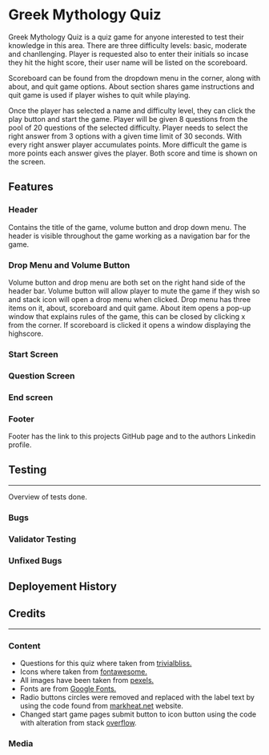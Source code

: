 # Greek Mythology Quiz
Greek Mythology Quiz is a quiz game for anyone interested to test their knowledge in this area. There are three difficulty levels: basic, moderate and chanllenging. Player is requested also to enter their initials so incase they hit the hight score, their user name will be listed on the scoreboard. 

Scoreboard can be found from the dropdown menu in the corner, along with about, and quit game options. About section shares game instructions and quit game is used if player wishes to quit while playing. 

Once the player has selected a name and difficulty level, they can click the play button and start the game. Player will be given 8 questions from the pool of 20 questions of the selected difficulty. Player needs to select the right answer from 3 options with a given time limit of 30 seconds. With every right answer player accumulates points. More difficult the game is more points each answer gives the player. Both score and time is shown on the screen.

## Features

### Header
Contains the title of the game, volume button and drop down menu. The header is visible throughout the game working as a navigation bar for the game. 
### Drop Menu and Volume Button
Volume button and drop menu are both set on the right hand side of the header bar. Volume button will allow player to mute the game if they wish so and stack icon will open a drop menu when clicked. Drop menu has three items on it, about, scoreboard and quit game. About item opens a pop-up window that explains rules of the game, this can be closed by clicking x from the corner. If scoreboard is clicked it opens a window displaying the highscore. 
### Start Screen
### Question Screen
### End screen
### Footer
Footer has the link to this projects GitHub page and to the authors Linkedin profile. 

## Testing
---
Overview of tests done.

### Bugs
### Validator Testing
### Unfixed Bugs

## Deployement History

## Credits
---
### Content 
- Questions for this quiz where taken from [trivialbliss.](https://triviabliss.com/categories/greek-mythology/)
- Icons where taken from [fontawesome.](www.fontawesome.com)
- All images have been taken from [pexels.](https://www.pexels.com/)
- Fonts are from [Google Fonts.](https://fonts.google.com/)
- Radio buttons circles were removed and replaced with the label text by using the code found from [markheat.net](https://markheath.net/post/customize-radio-button-css) website.
- Changed start game pages submit button to icon button using the code with alteration from stack [overflow](https://stackoverflow.com/questions/30837216/replacing-submit-buttons-with-icon-basics).
### Media 